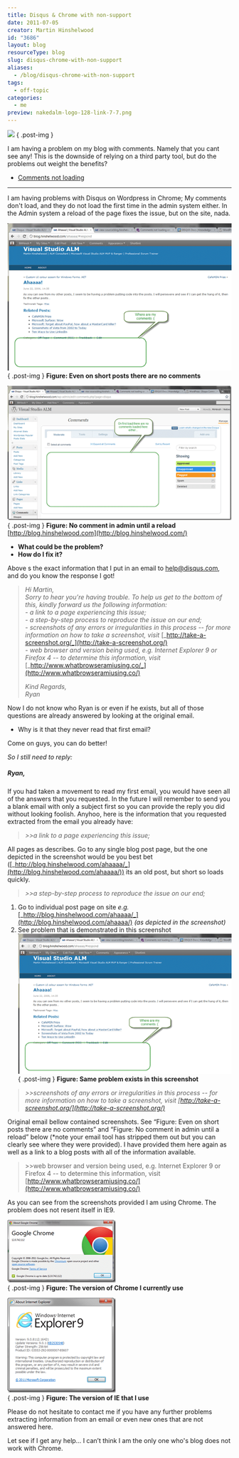 ```yaml
---
title: Disqus & Chrome with non-support
date: 2011-07-05
creator: Martin Hinshelwood
id: "3686"
layout: blog
resourceType: blog
slug: disqus-chrome-with-non-support
aliases:
  - /blog/disqus-chrome-with-non-support
tags:
  - off-topic
categories:
  - me
preview: nakedalm-logo-128-link-7-7.png
---
```


![](images/disqus-logo-3-3.png)
{ .post-img }

I am having a problem on my blog with comments. Namely that you cant see any! This is the downside of relying on a third party tool, but do the problems out weight the benefits?

- [Comments not loading](http://getsatisfaction.com/disqus/topics/comments_not_loading_on_wordpress)

---

I am having problems with Disqus on Wordpress in Chrome; My comments don't load, and they do not load the first time in the admin system either. In the Admin system a reload of the page fixes the issue, but on the site, nada.

[![image](images/image_thumb-4-4.png "image")](http://blog.hinshelwood.com/files/2011/07/image.png)  
{ .post-img }
**Figure: Even on short posts there are no comments**

[![image](images/image_thumb1-5-5.png "image")](http://blog.hinshelwood.com/files/2011/07/image1.png)  
{ .post-img }
**Figure: No comment in admin until a reload**  
[http://blog.hinshelwood.com](http://blog.hinshelwood.com/)

- **What could be the problem?**
- **How do I fix it?**

**_<RANT>_**

Above s the exact information that I put in an email to help@disqus.com,  and do you know the response I got!

> _Hi Martin,  
> Sorry to hear you're having trouble. To help us get to the bottom of this, kindly forward us the following information:  
> \- a link to a page experiencing this issue;  
> \- a step-by-step process to reproduce the issue on our end;  
> \- screenshots of any errors or irregularities in this process -- for more information on how to take a screenshot, visit_ [_http://take-a-screenshot.org/_](http://take-a-screenshot.org/)  
> _\- web browser and version being used, e.g. Internet Explorer 9 or Firefox 4 -- to determine this information, visit_ [_http://www.whatbrowseramiusing.co/_](http://www.whatbrowseramiusing.co/)
>
> _Kind Regards,  
> Ryan_

Now I do not know who Ryan is or even if he exists, but all of those questions are already answered by looking at the original email.

- Why is it that they never read that first email?

Come on guys, you can do better!

**_<RANT>_**

_So I still need to reply:_

_**<RESPONCE>**_

##### Ryan,

If you had taken a movement to read my first email, you would have seen all of the answers that you requested. In the future I will remember to send you a blank email with only a subject first so you can provide the reply you did without looking foolish. Anyhoo, here is the information that you requested extracted from the email you already have:

> _\>>a link to a page experiencing this issue;_

All pages as describes. Go to any single blog post page, but the one depicted in the screenshot would be you best bet ([_http://blog.hinshelwood.com/ahaaaa/_](http://blog.hinshelwood.com/ahaaaa/)) its an old post, but short so loads quickly.

> _\>>a step-by-step process to reproduce the issue on our end;_

1.  Go to individual post page on site
    _e.g._ [_http://blog.hinshelwood.com/ahaaaa/_](http://blog.hinshelwood.com/ahaaaa/) _(as depicted in the screenshot)_
2.  See problem that is demonstrated in this screenshot
    [![image](images/image_thumb2-6-6.png "image")](http://blog.hinshelwood.com/files/2011/07/image2.png)
    { .post-img }
    **Figure: Same problem exists in this screenshot**

> _\>>screenshots of any errors or irregularities in this process -- for more information on how to take a screenshot, visit [http://take-a-screenshot.org/](http://take-a-screenshot.org/)_

Original email bellow contained screenshots. See “Figure: Even on short posts there are no comments” and “Figure: No comment in admin until a reload” below (\*note your email tool has stripped them out but you can clearly see where they were provided). I have provided them here again as well as a link to a blog posts with all of the information available.

> \>>web browser and version being used, e.g. Internet Explorer 9 or Firefox 4 -- to determine this information, visit [http://www.whatbrowseramiusing.co/](http://www.whatbrowseramiusing.co/)

As you can see from the screenshots provided I am using Chrome. The problem does not resent itself in IE9.

[![clip_image001](images/clip_image001_thumb-1-1.png "clip_image001")](http://blog.hinshelwood.com/files/2011/07/clip_image001.png)  
{ .post-img }
**Figure: The version of Chrome I currently use**

[![clip_image002](images/clip_image002_thumb-2-2.png "clip_image002")](http://blog.hinshelwood.com/files/2011/07/clip_image002.png)  
{ .post-img }
**Figure: The version of IE that I use**

Please do not hesitate to contact me if you have any further problems extracting information from an email or even new ones that are not answered here.

**<RESPONCE>**

Let see if I get any help… I can’t think I am the only one who's blog does not work with Chrome.
